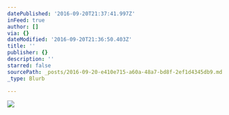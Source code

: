 ```yaml
---
datePublished: '2016-09-20T21:37:41.997Z'
inFeed: true
author: []
via: {}
dateModified: '2016-09-20T21:36:50.403Z'
title: ''
publisher: {}
description: ''
starred: false
sourcePath: _posts/2016-09-20-e410e715-a60a-48a7-bd8f-2ef1d4345db9.md
_type: Blurb

---
```

![](https://the-grid-user-content.s3-us-west-2.amazonaws.com/6b1ffdf4-8bf5-4dac-8346-521fbdc3cf4e.jpg)